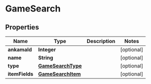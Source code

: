 

# GameSearch


## Properties

| Name | Type | Description | Notes |
|------------ | ------------- | ------------- | -------------|
|**ankamaId** | **Integer** |  |  [optional] |
|**name** | **String** |  |  [optional] |
|**type** | [**GameSearchType**](GameSearchType.md) |  |  [optional] |
|**itemFields** | [**GameSearchItem**](GameSearchItem.md) |  |  [optional] |



